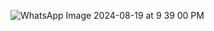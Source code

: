 ![WhatsApp Image 2024-08-19 at 9 39 00 PM](https://github.com/user-attachments/assets/1093de6f-7b6a-4cee-9a6f-199a21a9653a)
